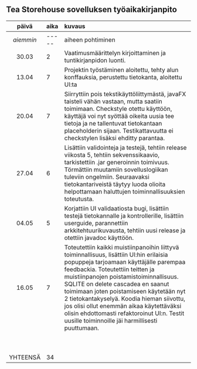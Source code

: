 ## Tea Storehouse sovelluksen työaikakirjanpito

| päivä | aika | kuvaus |
| :----:|:-----| :-----|
| *aiemmin* | ----- | aiheen pohtiminen|
| 30.03 | 2 | Vaatimusmäärittelyn kirjoittaminen ja tuntikirjanpidon luonti.|
| 13.04 | 7 | Projektin työstäminen aloitettu, tehty alun konffauksia, perustettu tietokanta, aloitettu UI:ta|
| 20.04 | 7 | Siirryttiin pois tekstikäyttöliittymästä, javaFX taisteli vähän vastaan, mutta saatiin toimimaan. Checkstyle otettu käyttöön, käyttäjä voi nyt syöttää oikeita uusia tee tietoja ja ne tallentuvat tietokantaan placeholderin sijaan. Testikattavuutta ei checkstylen lisäksi ehditty parantaa. |
| 27.04 | 6 | Lisättiin validointeja ja testejä, tehtiin release viikosta 5, tehtiin sekvenssikaavio, tarkistettiin .jar generoinnin toimivuus. Törmättiin muutamiin sovelluslogiikan tuleviin ongelmiin. Seuraavaksi tietokantariveistä täytyy luoda olioita helpottamaan haluttujen toiminnallisuuksien toteutusta.|
|  04.05| 5 | Korjattiin UI validaatiosta bugi, lisättiin testejä tietokannalle ja kontrollerille, lisättiin userguide, parannettiin arkkitehtuurikuvausta, tehtiin uusi release ja otettiin javadoc käyttöön. |
| 16.05 | 7 |Toteutettiin kaikki muistiinpanoihin liittyvä toiminnallisuus, lisättiin UI:hin erilaisia popuppeja tarjoamaan käyttäjälle parempaa feedbackia. Toteutettiin teitten ja muistiinpanojen poistamistoiminnallisuus. SQLITE on delete cascadea en saanut toimimaan joten poistamiseen käytetään nyt 2 tietokantakyselyä. Koodia hieman siivottu, jos olisi ollut enemmän aikaa käytettäväksi olisin ehdottomasti refaktoroinut UI:n. Testit uusille toiminnoille jäi harmillisesti puuttumaan.|
|  |  | |
|  |  | |
|  |  | |
|  |  | |
|  |  | |
|  |  | |
|  |  | |
|  |  | |
|  |  | |
| YHTEENSÄ | 34  | |
